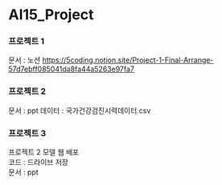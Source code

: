 # AI15_Project

### 프로젝트 1
문서 : 노션 https://5coding.notion.site/Project-1-Final-Arrange-57d7ebff085041da8fa44a5263e97fa7

### 프로젝트 2
문서 : ppt
데이터 : 국가건강검진시력데이터.csv

### 프로젝트 3
프로젝트 2 모델 웹 배포  
코드 : 드라이브 저장  
문서 : ppt
